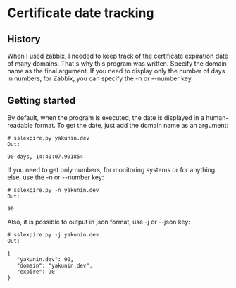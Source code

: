 # Certificate date tracking

## History

When I used zabbix, I needed to keep track of the certificate expiration date of many domains. That's why this program was written. Specify the domain name as the final argument. If you need to display only the number of days in numbers, for Zabbix, you can specify the -n or --number key.

## Getting started

By default, when the program is executed, the date is displayed in a human-readable format. To get the date, just add the domain name as an argument:

```
# sslexpire.py yakunin.dev
Out:

90 days, 14:40:07.901854
```

If you need to get only numbers, for monitoring systems or for anything else, use the -n or --number key:

```
# sslexpire.py -n yakunin.dev
Out:

90
```

Also, it is possible to output in json format, use -j or --json key:

```
# sslexpire.py -j yakunin.dev
Out:

{
   "yakunin.dev": 90,
   "domain": "yakunin.dev",
   "expire": 90
}
```
